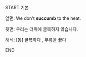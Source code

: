 START
기본

앞면:
We don't **succumb** to the heat.

뒷면:
우리는 더위에 굴복하지 않습니다.

해석:
[동] 굴복하다 , 무릎을 꿇다
<!--ID: 1739768614462-->
END